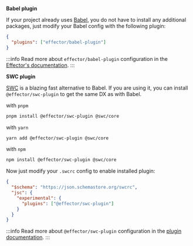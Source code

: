**Babel plugin**

If your project already uses [Babel](https://babeljs.io/), you do not have to install any additional packages, just modify your Babel config with the following plugin:

```json
{
  "plugins": ["effector/babel-plugin"]
}
```

:::info
Read more about `effector/babel-plugin` configuration in the [Effector's documentation](https://effector.now.sh/docs/api/effector/babel-plugin).
:::

**SWC plugin**

[SWC](https://swc.rs) is a blazing fast alternative to Babel. If you are using it, you can install `@effector/swc-plugin` to get the same DX as with Babel.

with `pnpm`

```sh
pnpm install @effector/swc-plugin @swc/core
```

with `yarn`

```sh
yarn add @effector/swc-plugin @swc/core
```

with `npm`

```sh
npm install @effector/swc-plugin @swc/core
```

Now just modify your `.swcrc` config to enable installed plugin:

```json
{
  "$schema": "https://json.schemastore.org/swcrc",
  "jsc": {
    "experimental": {
      "plugins": ["@effector/swc-plugin"]
    }
  }
}
```

:::info
Read more about `@effector/swc-plugin` configuration in the [plugin documentation](https://github.com/effector/swc-plugin).
:::
